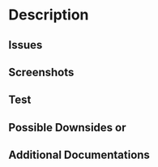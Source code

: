 # Description

<!-- Include a summary of your changes -->

## Issues

<!-- Reference the issue that you're working on (if exists) -->
<!-- When you references an issue, Github will automatically link the PR to Github -->
<!-- For example, "Resolve #1" links your PR to the first issue -->
<!-- For a full list of keywords, see here https://docs.github.com/en/issues/tracking-your-work-with-issues/linking-a-pull-request-to-an-issue -->

## Screenshots

<!-- If you're making UI changes, please include screenshots and describe the expected user flow. -->

## Test

<!-- Describe how we can test your code -->

## Possible Downsides or 

<!-- List anything we should be aware of -->

## Additional Documentations

<!-- Describe any documentations or references that would be helpful for us to review your code -->
